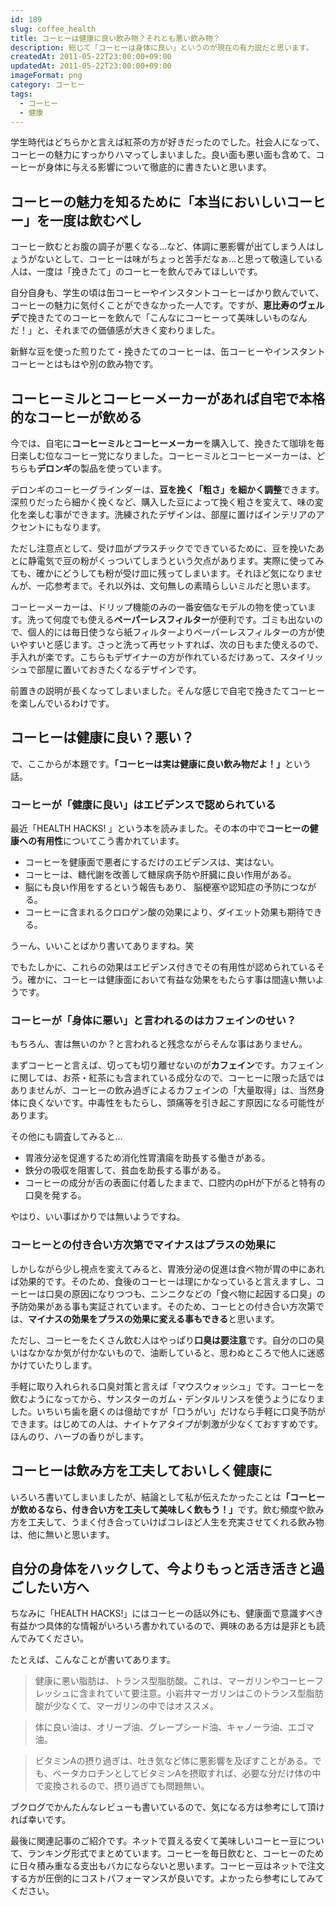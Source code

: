 ```yaml
---
id: 189
slug: coffee_health
title: コーヒーは健康に良い飲み物？それとも悪い飲み物？
description: 総じて「コーヒーは身体に良い」というのが現在の有力説だと思います。
createdAt: 2011-05-22T23:00:00+09:00
updatedAt: 2011-05-22T23:00:00+09:00
imageFormat: png
category: コーヒー
tags:
  - コーヒー
  - 健康
---
```


学生時代はどちらかと言えば紅茶の方が好きだったのでした。社会人になって、コーヒーの魅力にすっかりハマってしまいました。良い面も悪い面も含めて、コーヒーが身体に与える影響について徹底的に書きたいと思います。

## コーヒーの魅力を知るために「本当においしいコーヒー」を一度は飲むべし

コーヒー飲むとお腹の調子が悪くなる…など、体調に悪影響が出てしまう人はしょうがないとして、コーヒーは味がちょっと苦手だなぁ…と思って敬遠している人は、一度は「挽きたて」のコーヒーを飲んでみてほしいです。

自分自身も、学生の頃は缶コーヒーやインスタントコーヒーばかり飲んでいて、コーヒーの魅力に気付くことができなかった一人です。ですが、**恵比寿のヴェルデ**で挽きたてのコーヒーを飲んで「こんなにコーヒーって美味しいものなんだ！」と、それまでの価値感が大きく変わりました。

<app-external-link title="食べログ" note="ヴェルテ(恵比寿/喫茶店)" link="http://tabelog.com/tokyo/A1303/A130302/13050095/" img-file-name="tabelog.png"></app-external-link>

新鮮な豆を使った煎りたて・挽きたてのコーヒーは、缶コーヒーやインスタントコーヒーとはもはや別の飲み物です。

## コーヒーミルとコーヒーメーカーがあれば自宅で本格的なコーヒーが飲める

今では、自宅に**コーヒーミル**と**コーヒーメーカー**を購入して、挽きたて珈琲を毎日楽しむ位なコーヒー党になりました。コーヒーミルとコーヒーメーカーは、どちらも**デロンギ**の製品を使っています。

<app-related-link id="100"></app-related-link>

デロンギのコーヒーグラインダーは、**豆を挽く「粗さ」を細かく調整**できます。深煎りだったら細かく挽くなど、購入した豆によって挽く粗さを変えて、味の変化を楽しむ事ができます。洗練されたデザインは、部屋に置けばインテリアのアクセントにもなります。

<app-photo-image article-id="189" img-file-name="delongi_mill.jpg" caption="デロンギ コーン式コーヒーグラインダー"></app-photo-image>

ただし注意点として、受け皿がプラスチックでできているために、豆を挽いたあとに静電気で豆の粉がくっついてしまうという欠点があります。実際に使ってみても、確かにどうしても粉が受け皿に残ってしまいます。それほど気になりませんが、一応参考まで。それ以外は、文句無しの素晴らしいミルだと思います。

コーヒーメーカーは、ドリップ機能のみの一番安価なモデルの物を使っています。洗って何度でも使える**ペーパーレスフィルター**が便利です。ゴミも出ないので、個人的には毎日使うなら紙フィルターよりペーパーレスフィルターの方が使いやすいと感じます。さっと洗って再セットすれば、次の日もまた使えるので、手入れが楽です。こちらもデザイナーの方が作れているだけあって、スタイリッシュで部屋に置いておきたくなるデザインです。

<app-photo-image article-id="189" img-file-name="delongi_coffeemaker.jpg" caption="デロンギ ドリップコーヒーメーカー"></app-photo-image>

前置きの説明が長くなってしまいました。そんな感じで自宅で挽きたてコーヒーを楽しんでいるわけです。

## コーヒーは健康に良い？悪い？

で、ここからが本題です。<strong>「コーヒーは実は健康に良い飲み物だよ！」</strong>という話。

### コーヒーが「健康に良い」はエビデンスで認められている

最近「HEALTH HACKS! 」という本を読みました。その本の中で**コーヒーの健康への有用性**についてこう書かれています。

* コーヒーを健康面で悪者にするだけのエビデンスは、実はない。
* コーヒーは、糖代謝を改善して糖尿病予防や肝臓に良い作用がある。
* 脳にも良い作用をするという報告もあり、 脳梗塞や認知症の予防につながる。
* コーヒーに含まれるクロロゲン酸の効果により、ダイエット効果も期待できる。

うーん、いいことばかり書いてありますね。笑

でもたしかに、これらの効果はエビデンス付きでその有用性が認められているそう。確かに、コーヒーは健康面において有益な効果をもたらす事は間違い無いようです。

### コーヒーが「身体に悪い」と言われるのはカフェインのせい？

もちろん、害は無いのか？と言われると残念ながらそんな事はありません。

まずコーヒーと言えば、切っても切り離せないのが**カフェイン**です。カフェインに関しては、お茶・紅茶にも含まれている成分なので、コーヒーに限った話ではありませんが、コーヒーの飲み過ぎによるカフェインの「大量取得」は、当然身体に良くないです。中毒性をもたらし、頭痛等を引き起こす原因になる可能性があります。

その他にも調査してみると…

* 胃液分泌を促進するため消化性胃潰瘍を助長する働きがある。
* 鉄分の吸収を阻害して、貧血を助長する事がある。
* コーヒーの成分が舌の表面に付着したままで、口腔内のpHが下がると特有の口臭を発する。

やはり、いい事ばかりでは無いようですね。

### コーヒーとの付き合い方次第でマイナスはプラスの効果に

しかしながら少し視点を変えてみると、胃液分泌の促進は食べ物が胃の中にあれば効果的です。そのため、食後のコーヒーは理にかなっていると言えますし、コーヒーは口臭の原因になりつつも、ニンニクなどの「食べ物に起因する口臭」の予防効果がある事も実証されています。そのため、コーヒとの付き合い方次第では、**マイナスの効果をプラスの効果に変える事もできる**と思います。

ただし、コーヒーをたくさん飲む人はやっぱり**口臭は要注意**です。自分の口の臭いはなかなか気が付かないもので、油断していると、思わぬところで他人に迷惑かけていたりします。

手軽に取り入れられる口臭対策と言えば「マウスウォッシュ」です。コーヒーを飲むようになってから、サンスターのガム・デンタルリンスを使うようになりました。いちいち歯を磨くのは億劫ですが「口うがい」だけなら手軽に口臭予防ができます。はじめての人は、ナイトケアタイプが刺激が少なくておすすめです。ほんのり、ハーブの香りがします。

<app-kaereba-link item-title="GUM ガム・デンタルリンスナイトケア ナイトハーブタイプ" img-file-name="gum_night_500x500.png" shop-name="GUM" amazon-item-id="B07G5NNX9D" rakuten-item-id="43dfb01b2bdc227c5fb2ce056adca83d" search-keyword="ガム デンタルリンス ナイトケア"></app-kaereba-link>

## コーヒーは飲み方を工夫しておいしく健康に

いろいろ書いてしまいましたが、結論として私が伝えたかったことは<strong>「コーヒーが飲めるなら、付き合い方を工夫して美味しく飲もう！」</strong>です。飲む頻度や飲み方を工夫して、うまく付き合っていけばコレほど人生を充実させてくれる飲み物は、他に無いと思います。

## <span id="i-7">自分の身体をハックして、今よりもっと活き活きと過ごしたい方へ</span>

ちなみに「HEALTH HACKS!」にはコーヒーの話以外にも、健康面で意識すべき有益かつ具体的な情報がいろいろ書かれているので、興味のある方は是非とも読んでみてください。

<app-yomereba-link item-title="HEALTH HACKS! - ビジネスパーソンのためのサバイバル健康投資術" img-file-name="healthhack_500x500.png" author-name="川田 浩志" amazon-item-id="488759691X" rakuten-item-id="5975730"></app-yomereba-link>

たとえば、こんなことが書いてあります。

> 健康に悪い脂肪は、トランス型脂肪酸。これは、マーガリンやコーヒーフレッシュに含まれていて要注意。小岩井マーガリンはこのトランス型脂肪酸が少なくて、マーガリンの中ではオススメ。

> 体に良い油は、オリーブ油、グレープシード油、キャノーラ油、エゴマ油。

> ビタミンAの摂り過ぎは、吐き気など体に悪影響を及ぼすことがある。でも、ベータカロチンとしてビタミンAを摂取すれば、必要な分だけ体の中で変換されるので、摂り過ぎても問題無い。

ブクログでかんたんなレビューも書いているので、気になる方は参考にして頂ければ幸いです。

<app-external-link title="川田浩志「HEALTH HACKS!」のブクログレビュー" note="ビジネス書のような作りの健康本。具体的ですぐ実践できる内容が盛り沢山でした。" link="https://booklog.jp/users/mujiota/archives/1/488759691X" img-file-name="booklog.png"></app-external-link>

最後に関連記事のご紹介です。ネットで買える安くて美味しいコーヒー豆について、ランキング形式でまとめています。コーヒーを毎日飲むと、コーヒーのために日々積み重なる支出もバカにならないと思います。コーヒー豆はネットで注文する方が圧倒的にコストパフォーマンスが良いです。よかったら参考にしてみてください。

<app-related-link id="1278"></app-related-link>
